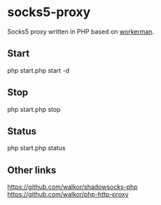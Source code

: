 # socks5-proxy
Socks5 proxy written in PHP based on [workerman](https://github.com/walkor/Workerman).

## Start
php start.php start -d

## Stop
php start.php stop

## Status
php start.php status

## Other links 
https://github.com/walkor/shadowsocks-php  
https://github.com/walkor/php-http-proxy
